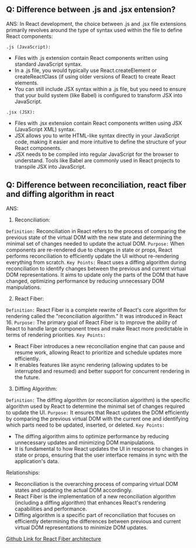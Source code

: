 ## Q: Difference between .js and .jsx entension?
ANS: 
In React development, the choice between .js and .jsx file extensions primarily revolves around the type of syntax used within the file to define React components:

`.js (JavaScript):`

- Files with .js extension contain React components written using standard JavaScript syntax.
- In a .js file, you would typically use React.createElement or createReactClass (if using older versions of React) to create React elements.
- You can still include JSX syntax within a .js file, but you need to ensure that your build system (like Babel) is configured to transform JSX into JavaScript.

`.jsx (JSX):`
- Files with .jsx extension contain React components written using JSX (JavaScript XML) syntax.
- JSX allows you to write HTML-like syntax directly in your JavaScript code, making it easier and more intuitive to define the structure of your React components.
- JSX needs to be compiled into regular JavaScript for the browser to understand. Tools like Babel are commonly used in React projects to transpile JSX into JavaScript.


## Q: Difference between reconciliation, react fiber and diffing algorithm in react
ANS:
1. Reconciliation:

`Definition:` Reconciliation in React refers to the process of comparing the previous state of the virtual DOM with the new state and determining the minimal set of changes needed to update the actual DOM.
`Purpose:` When components are re-rendered due to changes in state or props, React performs reconciliation to efficiently update the UI without re-rendering everything from scratch.
`Key Points:`
React uses a diffing algorithm during reconciliation to identify changes between the previous and current virtual DOM representations.
It aims to update only the parts of the DOM that have changed, optimizing performance by reducing unnecessary DOM manipulations.

2. React Fiber:

`Definition:` React Fiber is a complete rewrite of React's core algorithm for rendering called the "reconciliation algorithm." It was introduced in React 16.
`Purpose:` The primary goal of React Fiber is to improve the ability of React to handle large component trees and make React more predictable in terms of rendering priorities.
`Key Points:`
- React Fiber introduces a new reconciliation engine that can pause and resume work, allowing React to prioritize and schedule updates more efficiently.
- It enables features like async rendering (allowing updates to be interrupted and resumed) and better support for concurrent rendering in the future.

3. Diffing Algorithm:

`Definition:` The diffing algorithm (or reconciliation algorithm) is the specific algorithm used by React to determine the minimal set of changes required to update the UI.
`Purpose:` It ensures that React updates the DOM efficiently by comparing the previous virtual DOM with the current one and identifying which parts need to be updated, inserted, or deleted.
`Key Points:`
- The diffing algorithm aims to optimize performance by reducing unnecessary updates and minimizing DOM manipulations.
- It is fundamental to how React updates the UI in response to changes in state or props, ensuring that the user interface remains in sync with the application's data.

Relationships:

- Reconciliation is the overarching process of comparing virtual DOM states and updating the actual DOM accordingly.
- React Fiber is the implementation of a new reconciliation algorithm (including a diffing algorithm) that enhances React's rendering capabilities and performance.
- Diffing algorithm is a specific part of reconciliation that focuses on efficiently determining the differences between previous and current virtual DOM representations to minimize DOM updates.

[Github Link for React Fiber architecture](https://github.com/acdlite/react-fiber-architecture)